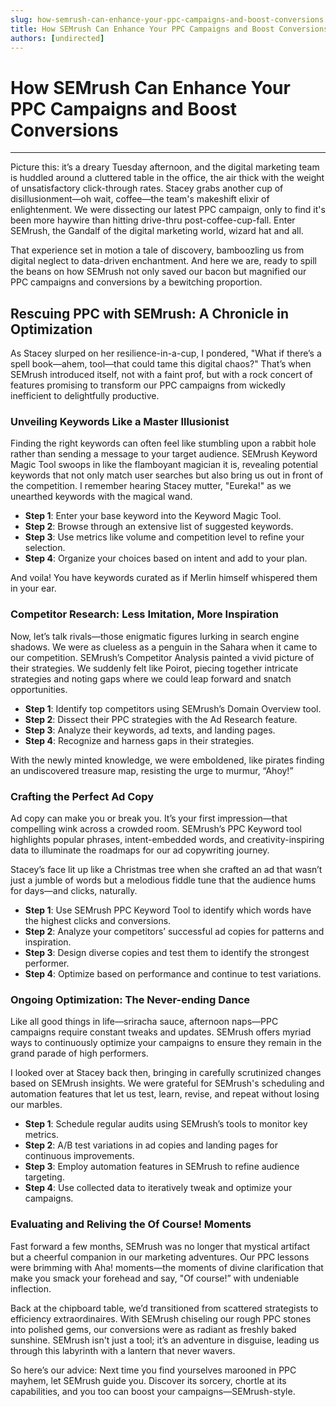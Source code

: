 ```yaml
---
slug: how-semrush-can-enhance-your-ppc-campaigns-and-boost-conversions
title: How SEMrush Can Enhance Your PPC Campaigns and Boost Conversions
authors: [undirected]
---
```



# How SEMrush Can Enhance Your PPC Campaigns and Boost Conversions

---

Picture this: it’s a dreary Tuesday afternoon, and the digital marketing team is huddled around a cluttered table in the office, the air thick with the weight of unsatisfactory click-through rates. Stacey grabs another cup of disillusionment—oh wait, coffee—the team's makeshift elixir of enlightenment. We were dissecting our latest PPC campaign, only to find it's been more haywire than hitting drive-thru post-coffee-cup-fall. Enter SEMrush, the Gandalf of the digital marketing world, wizard hat and all. 

That experience set in motion a tale of discovery, bamboozling us from digital neglect to data-driven enchantment. And here we are, ready to spill the beans on how SEMrush not only saved our bacon but magnified our PPC campaigns and conversions by a bewitching proportion.

## Rescuing PPC with SEMrush: A Chronicle in Optimization

As Stacey slurped on her resilience-in-a-cup, I pondered, "What if there’s a spell book—ahem, tool—that could tame this digital chaos?" That’s when SEMrush introduced itself, not with a faint prof, but with a rock concert of features promising to transform our PPC campaigns from wickedly inefficient to delightfully productive.

### Unveiling Keywords Like a Master Illusionist

Finding the right keywords can often feel like stumbling upon a rabbit hole rather than sending a message to your target audience. SEMrush Keyword Magic Tool swoops in like the flamboyant magician it is, revealing potential keywords that not only match user searches but also bring us out in front of the competition. I remember hearing Stacey mutter, "Eureka!" as we unearthed keywords with the magical wand.

- **Step 1**: Enter your base keyword into the Keyword Magic Tool.
- **Step 2**: Browse through an extensive list of suggested keywords.
- **Step 3**: Use metrics like volume and competition level to refine your selection.
- **Step 4**: Organize your choices based on intent and add to your plan.

And voila! You have keywords curated as if Merlin himself whispered them in your ear.

### Competitor Research: Less Imitation, More Inspiration

Now, let’s talk rivals—those enigmatic figures lurking in search engine shadows. We were as clueless as a penguin in the Sahara when it came to our competition. SEMrush’s Competitor Analysis painted a vivid picture of their strategies. We suddenly felt like Poirot, piecing together intricate strategies and noting gaps where we could leap forward and snatch opportunities.

- **Step 1**: Identify top competitors using SEMrush’s Domain Overview tool.
- **Step 2**: Dissect their PPC strategies with the Ad Research feature.
- **Step 3**: Analyze their keywords, ad texts, and landing pages.
- **Step 4**: Recognize and harness gaps in their strategies.

With the newly minted knowledge, we were emboldened, like pirates finding an undiscovered treasure map, resisting the urge to murmur, “Ahoy!”

### Crafting the Perfect Ad Copy

Ad copy can make you or break you. It’s your first impression—that compelling wink across a crowded room. SEMrush’s PPC Keyword tool highlights popular phrases, intent-embedded words, and creativity-inspiring data to illuminate the roadmaps for our ad copywriting journey. 

Stacey’s face lit up like a Christmas tree when she crafted an ad that wasn’t just a jumble of words but a melodious fiddle tune that the audience hums for days—and clicks, naturally.

- **Step 1**: Use SEMrush PPC Keyword Tool to identify which words have the highest clicks and conversions.
- **Step 2**: Analyze your competitors’ successful ad copies for patterns and inspiration.
- **Step 3**: Design diverse copies and test them to identify the strongest performer.
- **Step 4**: Optimize based on performance and continue to test variations.

### Ongoing Optimization: The Never-ending Dance

Like all good things in life—sriracha sauce, afternoon naps—PPC campaigns require constant tweaks and updates. SEMrush offers myriad ways to continuously optimize your campaigns to ensure they remain in the grand parade of high performers.

I looked over at Stacey back then, bringing in carefully scrutinized changes based on SEMrush insights. We were grateful for SEMrush's scheduling and automation features that let us test, learn, revise, and repeat without losing our marbles.

- **Step 1**: Schedule regular audits using SEMrush’s tools to monitor key metrics.
- **Step 2**: A/B test variations in ad copies and landing pages for continuous improvements.
- **Step 3**: Employ automation features in SEMrush to refine audience targeting.
- **Step 4**: Use collected data to iteratively tweak and optimize your campaigns.

### Evaluating and Reliving the Of Course! Moments

Fast forward a few months, SEMrush was no longer that mystical artifact but a cheerful companion in our marketing adventures. Our PPC lessons were brimming with Aha! moments—the moments of divine clarification that make you smack your forehead and say, "Of course!” with undeniable inflection.

Back at the chipboard table, we’d transitioned from scattered strategists to efficiency extraordinaires. With SEMrush chiseling our rough PPC stones into polished gems, our conversions were as radiant as freshly baked sunshine. SEMrush isn't just a tool; it’s an adventure in disguise, leading us through this labyrinth with a lantern that never wavers.

So here’s our advice: Next time you find yourselves marooned in PPC mayhem, let SEMrush guide you. Discover its sorcery, chortle at its capabilities, and you too can boost your campaigns—SEMrush-style.